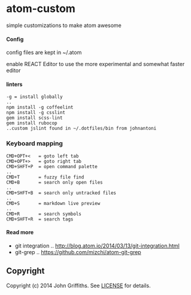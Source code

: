 atom-custom
===========

simple customizations to make atom awesome

#### Config

config files are kept in ~/.atom

enable REACT Editor to use the more experimental and somewhat faster editor

#### linters

    -g = install globally
    ..
    npm install -g coffeelint 
    npm install -g csslint
    gem install scss-lint
    gem install rubocop
    ..custom jslint found in ~/.dotfiles/bin from johnantoni

### Keyboard mapping

    CMD+OPT+<   = goto left tab
    CMD+OPT+>   = goto right tab
    CMD+SHFT+P  = open command palette
    ..
    CMD+T       = fuzzy file find
    CMD+B       = search only open files
    ..
    CMD+SHFT+B  = search only untracked files
    ..
    CMD+S       = markdown live preview
    ..
    CMD+R       = search symbols
    CMD+SHFT+R  = search tags

#### Read more

* git integration .. http://blog.atom.io/2014/03/13/git-integration.html
* git-grep .. https://github.com/mizchi/atom-git-grep

## Copyright

Copyright (c) 2014 John Griffiths. See [LICENSE](LICENSE) for details.
